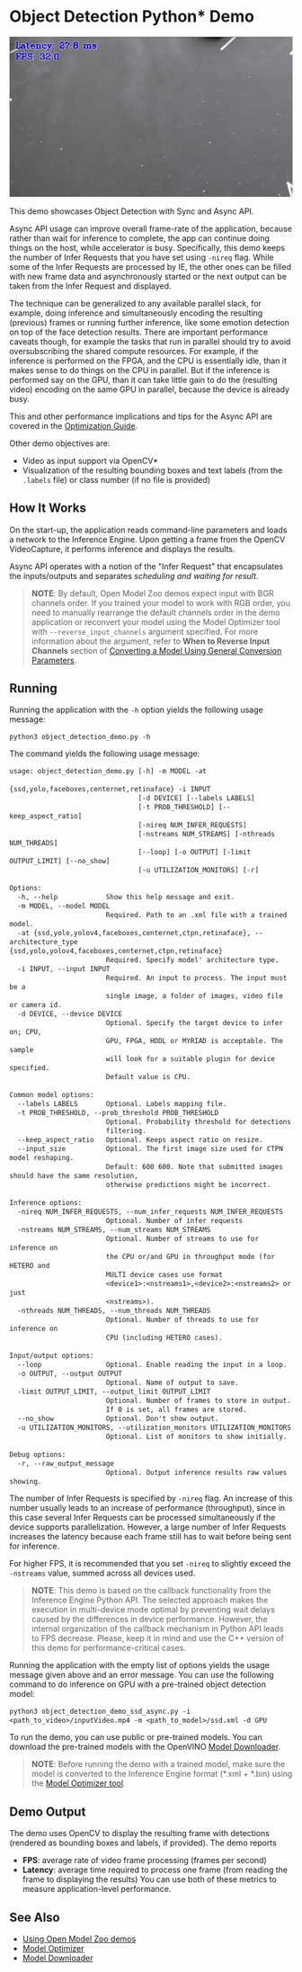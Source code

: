 # Object Detection Python\* Demo

![](../object_detection.gif)

This demo showcases Object Detection with Sync and Async API.

Async API usage can improve overall frame-rate of the application, because rather than wait for inference to complete,
the app can continue doing things on the host, while accelerator is busy.
Specifically, this demo keeps the number of Infer Requests that you have set using `-nireq` flag.
While some of the Infer Requests are processed by IE, the other ones can be filled with new frame data
and asynchronously started or the next output can be taken from the Infer Request and displayed.

The technique can be generalized to any available parallel slack, for example, doing inference and simultaneously
encoding the resulting (previous) frames or running further inference, like some emotion detection on top of
the face detection results.
There are important performance caveats though, for example the tasks that run in parallel should try to avoid
oversubscribing the shared compute resources.
For example, if the inference is performed on the FPGA, and the CPU is essentially idle,
than it makes sense to do things on the CPU in parallel. But if the inference is performed say on the GPU,
than it can take little gain to do the (resulting video) encoding on the same GPU in parallel,
because the device is already busy.

This and other performance implications and tips for the Async API are covered in the
[Optimization Guide](https://docs.openvinotoolkit.org/latest/_docs_optimization_guide_dldt_optimization_guide.html).

Other demo objectives are:
* Video as input support via OpenCV\*
* Visualization of the resulting bounding boxes and text labels (from the `.labels` file)
  or class number (if no file is provided)

## How It Works

On the start-up, the application reads command-line parameters and loads a network to the Inference
Engine. Upon getting a frame from the OpenCV VideoCapture, it performs inference and displays the results.

Async API operates with a notion of the "Infer Request" that encapsulates the inputs/outputs and separates
*scheduling and waiting for result*.

> **NOTE**: By default, Open Model Zoo demos expect input with BGR channels order. If you trained your model to work
with RGB order, you need to manually rearrange the default channels order in the demo application or reconvert your
model using the Model Optimizer tool with `--reverse_input_channels` argument specified. For more information about
the argument, refer to **When to Reverse Input Channels** section of
[Converting a Model Using General Conversion Parameters](https://docs.openvinotoolkit.org/latest/_docs_MO_DG_prepare_model_convert_model_Converting_Model_General.html).

## Running

Running the application with the `-h` option yields the following usage message:
```
python3 object_detection_demo.py -h
```
The command yields the following usage message:
```
usage: object_detection_demo.py [-h] -m MODEL -at
                                {ssd,yolo,faceboxes,centernet,retinaface} -i INPUT
                                [-d DEVICE] [--labels LABELS]
                                [-t PROB_THRESHOLD] [--keep_aspect_ratio]
                                [-nireq NUM_INFER_REQUESTS]
                                [-nstreams NUM_STREAMS] [-nthreads NUM_THREADS]
                                [--loop] [-o OUTPUT] [-limit OUTPUT_LIMIT] [--no_show]
                                [-u UTILIZATION_MONITORS] [-r]

Options:
  -h, --help            Show this help message and exit.
  -m MODEL, --model MODEL
                        Required. Path to an .xml file with a trained model.
  -at {ssd,yolo,yolov4,faceboxes,centernet,ctpn,retinaface}, --architecture_type {ssd,yolo,yolov4,faceboxes,centernet,ctpn,retinaface}
                        Required. Specify model' architecture type.
  -i INPUT, --input INPUT
                        Required. An input to process. The input must be a
                        single image, a folder of images, video file or camera id.
  -d DEVICE, --device DEVICE
                        Optional. Specify the target device to infer on; CPU,
                        GPU, FPGA, HDDL or MYRIAD is acceptable. The sample
                        will look for a suitable plugin for device specified.
                        Default value is CPU.

Common model options:
  --labels LABELS       Optional. Labels mapping file.
  -t PROB_THRESHOLD, --prob_threshold PROB_THRESHOLD
                        Optional. Probability threshold for detections
                        filtering.
  --keep_aspect_ratio   Optional. Keeps aspect ratio on resize.
  --input_size          Optional. The first image size used for CTPN model reshaping.
                        Default: 600 600. Note that submitted images should have the same resolution,
                        otherwise predictions might be incorrect.

Inference options:
  -nireq NUM_INFER_REQUESTS, --num_infer_requests NUM_INFER_REQUESTS
                        Optional. Number of infer requests
  -nstreams NUM_STREAMS, --num_streams NUM_STREAMS
                        Optional. Number of streams to use for inference on
                        the CPU or/and GPU in throughput mode (for HETERO and
                        MULTI device cases use format
                        <device1>:<nstreams1>,<device2>:<nstreams2> or just
                        <nstreams>).
  -nthreads NUM_THREADS, --num_threads NUM_THREADS
                        Optional. Number of threads to use for inference on
                        CPU (including HETERO cases).

Input/output options:
  --loop                Optional. Enable reading the input in a loop.
  -o OUTPUT, --output OUTPUT
                        Optional. Name of output to save.
  -limit OUTPUT_LIMIT, --output_limit OUTPUT_LIMIT
                        Optional. Number of frames to store in output.
                        If 0 is set, all frames are stored.
  --no_show             Optional. Don't show output.
  -u UTILIZATION_MONITORS, --utilization_monitors UTILIZATION_MONITORS
                        Optional. List of monitors to show initially.

Debug options:
  -r, --raw_output_message
                        Optional. Output inference results raw values showing.
```

The number of Infer Requests is specified by `-nireq` flag. An increase of this number usually leads to an increase
of performance (throughput), since in this case several Infer Requests can be processed simultaneously if the device
supports parallelization. However, a large number of Infer Requests increases the latency because each frame still
has to wait before being sent for inference.

For higher FPS, it is recommended that you set `-nireq` to slightly exceed the `-nstreams` value,
summed across all devices used.

> **NOTE**: This demo is based on the callback functionality from the Inference Engine Python API.
  The selected approach makes the execution in multi-device mode optimal by preventing wait delays caused by
  the differences in device performance. However, the internal organization of the callback mechanism in Python API
  leads to FPS decrease. Please, keep it in mind and use the C++ version of this demo for performance-critical cases.

Running the application with the empty list of options yields the usage message given above and an error message.
You can use the following command to do inference on GPU with a pre-trained object detection model:
```
python3 object_detection_demo_ssd_async.py -i <path_to_video>/inputVideo.mp4 -m <path_to_model>/ssd.xml -d GPU
```

To run the demo, you can use public or pre-trained models. You can download the pre-trained models with the OpenVINO
[Model Downloader](../../../tools/downloader/README.md).

> **NOTE**: Before running the demo with a trained model, make sure the model is converted to the Inference Engine
format (\*.xml + \*.bin) using the
[Model Optimizer tool](https://docs.openvinotoolkit.org/latest/_docs_MO_DG_Deep_Learning_Model_Optimizer_DevGuide.html).

## Demo Output

The demo uses OpenCV to display the resulting frame with detections (rendered as bounding boxes and labels, if provided).
The demo reports
* **FPS**: average rate of video frame processing (frames per second)
* **Latency**: average time required to process one frame (from reading the frame to displaying the results)
You can use both of these metrics to measure application-level performance.

## See Also
* [Using Open Model Zoo demos](../../README.md)
* [Model Optimizer](https://docs.openvinotoolkit.org/latest/_docs_MO_DG_Deep_Learning_Model_Optimizer_DevGuide.html)
* [Model Downloader](../../../tools/downloader/README.md)
